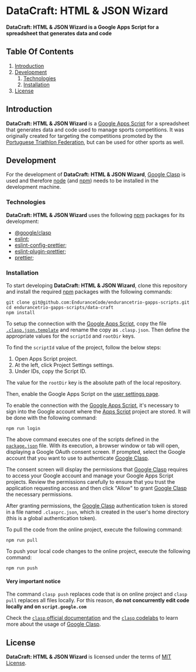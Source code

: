# DataCraft: HTML & JSON Wizard

**DataCraft: HTML & JSON Wizard is a Google Apps Script for a spreadsheet that generates data and code**

## Table Of Contents

1. [Introduction](#introduction)
2. [Development](#development)
    1. [Technologies](#technologies)
    2. [Installation](#installation)
3. [License](#license)

## Introduction

**DataCraft: HTML & JSON Wizard** is a [Google Apps Script](https://www.google.com/script/) for a spreadsheet that generates data and code used to manage sports competitions. It was originally created for targeting the competitions promoted by the [Portuguese Triathlon Federation](https://www.federacao-triatlo.pt/), but can be used for other sports as well.

## Development

For the development of **DataCraft: HTML & JSON Wizard**, [Google Clasp](https://github.com/google/clasp) is used and therefore [node](https://nodejs.org/) (and [npm](https://www.npmjs.com/)) needs to be installed in the development machine.

### Technologies

**DataCraft: HTML & JSON Wizard** uses the following [npm](https://www.npmjs.com/) packages for its development:

+ [@google/clasp](https://www.npmjs.com/package/@google/clasp)
+ [eslint](https://www.npmjs.com/package/eslint);
+ [eslint-config-prettier](https://www.npmjs.com/package/eslint-config-prettier);
+ [eslint-plugin-prettier](https://www.npmjs.com/package/eslint-plugin-prettier);
+ [prettier](https://www.npmjs.com/package/prettier);

### Installation

To start developing **DataCraft: HTML & JSON Wizard**, clone this repository and install the required [npm](https://www.npmjs.com/) packages with the following commands:

    git clone git@github.com:EnduranceCode/endurancetrio-gapps-scripts.git
    cd endurancetrio-gapps-scripts/data-craft
    npm install

To setup the connection with the [Google Apps Script](https://www.google.com/script/), copy the file [`.clasp.json.template`](./.clasp.json.template) and rename the copy as `.clasp.json`. Then define the appropriate values for the `scriptId` and `rootDir` keys.

To find the `scriptId` value of the project, follow the below steps:

1. Open Apps Script project.
2. At the left, click Project Settings settings.
3. Under IDs, copy the Script ID.

The value for the `rootDir` key is the absolute path of the local repository.

Then, enable the Google Apps Script on the [user settings page](https://script.google.com/home/usersettings).

To enable the connection with the [Google Apps Script](https://www.google.com/script/), it's necessary to sign into the Google account where the [Apps Script](https://www.google.com/script/) project are stored. It will be done with the following command:

    npm run login

The above command executes one of the scripts defined in the [`package.json`](./package.json) file. With its execution, a browser window or tab will open, displaying a Google OAuth consent screen. If prompted, select the Google account that you want to use to authenticate [Google Clasp](https://github.com/google/clasp).

The consent screen will display the permissions that [Google Clasp](https://github.com/google/clasp) requires to access your Google account and manage your Google Apps Script projects. Review the permissions carefully to ensure that you trust the application requesting access and then click "Allow" to grant [Google Clasp](https://github.com/google/clasp) the necessary permissions.

After granting permissions, the [Google Clasp](https://github.com/google/clasp) authentication token is stored in a file named `.clasprc.json`, which is created in the user's home directory (this is a global authentication token).

To pull the code from the online project, execute the following command:

    npm run pull

To push your local code changes to the online project, execute the following command:

    npm run push

#### Very important notice

The command `clasp push` replaces code that is on online project and `clasp pull` replaces all files locally. For this reason, **do not concurrently edit code locally and on `script.google.com`**

Check the [`clasp` official documentation](https://developers.google.com/apps-script/guides/clasp) and the [`clasp` codelabs](https://codelabs.developers.google.com/codelabs/) to learn more about the usage of [Google Clasp](https://github.com/google/clasp).

## License

**DataCraft: HTML & JSON Wizard** is licensed under the terms of [MIT License](./LICENSE).

